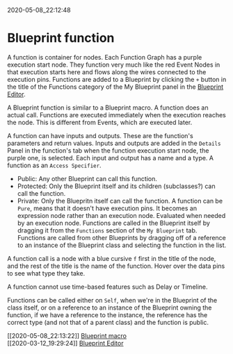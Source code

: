 2020-05-08_22:12:48

# Blueprint function

A function is container for nodes.
Each Function Graph has a purple execution start node.
They function very much like the red Event Nodes in that execution starts here and flows along the wires connected to the execution pins.
Functions are added to a Blueprint by clicking the `+` button in the title of the Functions category of the My Blueprint panel in the [Blueprint Editor](./Blueprint%20Editor.md).

A Blueprint function is similar to a Blueprint macro.
A function does an actual call.
Functions are executed immediately when the execution reaches the node.
This is different from Events, which are executed later.

A function can have inputs and outputs. These are the function's parameters and return values.
Inputs and outputs are added in the `Details` Panel in the function's tab when the function execution start node, the purple one, is selected.
Each input and output has a name and a type.
A function as an `Access Specifier`.
* Public: Any other Blueprint can call this function.
* Protected: Only the Blueprint itself and its children (subclasses?) can call the function.
* Private: Only the Bluepritn itself can call the function.
A function can be `Pure`, means that it doesn't have execution pins.
It becomes an expression node rather than an execution node. Evaluated when needed by an execution node.
Functions are called in the Blueprint itself by dragging it from the `Functions` section of the `My Blueprint` tab.
Functions are called from other Blueprints by dragging off of a reference to an instance of the Blueprint class and selecting the function in the list.

A function call is a node with a blue cursive `f` first in the title of the node, and the rest of the title is the name of the function.
Hover over the data pins to see what type they take.

A function cannot use time-based features such as Delay or Timeline.

Functions can be called either on `Self`, when we're in the Blueprint of the class itself, or on a reference to an instance of the Blueprint owning the function, if we have a reference to the instance, the reference has the correct type (and not that of a parent class) and the function is public.

[[2020-05-08_22:13:22]] [Blueprint macro](./Blueprint%20macro.md)  
[[2020-03-12_19:29:24]] [Blueprint Editor](./Blueprint%20Editor.md)  